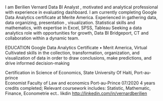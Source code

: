 I am Berilien Vernard
Data BI Analyst , motivated  and analytical professional with experience in evaluating dashboard.
I am currently completing Google Data Analytics certificate at Merite America.
Experienced in  gathering data, data organizing, presentation , visualization. 
Statistical skills and mathematics,  with expertise in Excel, SPSS, Tableau  Seeking a data analytics role with opportunities for growth, Data BI Bridgeport, CT and collaboration within a dynamic team.

EDUCATION
Google Data Analytics Certificate • Merit America, Virtual 
Cultivated skills in the collection, transformation, organization, and visualization of data in order to draw conclusions, make predictions, and drive informed decision-making

Certification in Science of Economics, State University Of Haiti, Port-au-prince  	
Economist  Faculty of Law and economics Port-au-Prince	07/2020
4 years credits completed; Relevant coursework includes: Statistic, Mathematic, Finance, Econometrie ect..
likdin http://linkedin.com/in/vernardberilien
